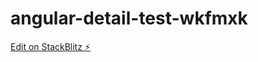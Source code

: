 # angular-detail-test-wkfmxk

[Edit on StackBlitz ⚡️](https://stackblitz.com/edit/angular-detail-test-wkfmxk)